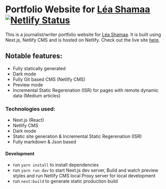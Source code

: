 # Portfolio Website for [Léa Shamaa](mailto:leacandle@gmail.com) [![Netlify Status](https://api.netlify.com/api/v1/badges/a0a28b66-169a-4500-82db-1ed5ae85f492/deploy-status)](https://app.netlify.com/sites/portfolio-lea/deploys)



This is a journalist/writer portfolio website for [Léa Shamaa](mailto:leacandle@gmail.com). 
It is built using Next.js, Netlify CMS and is hosted on Netlify. 
Check out the live site [here](https://leashamaa.nl/).

## Notable features:

- Fully statically generated
- Dark mode
- Fully Git based CMS (Netlify CMS)
- Preview mode
- Incremental Static Regerenation (ISR) for pages with remote dynamic data (Medium articles)

### Technologies used:

- Next.js (React)
- Netlify CMS
- Dark mode
- Static site generation & Incremental Static Regerenation (ISR)
- Fully markdown & Json based

#### Development

- run `yarn install` to install dependencies
- run `yarn run dev` to start Next.js dev server, Build and watch preview styles and run Netlify CMS local Proxy server for local development
- run `next:build` to generate static production build
